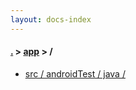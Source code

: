 ```yaml
---
layout: docs-index
---
```

#### [.](./../index) > [app](./index) > **/**

- [src / androidTest / java / ](src/androidTest/java/)
